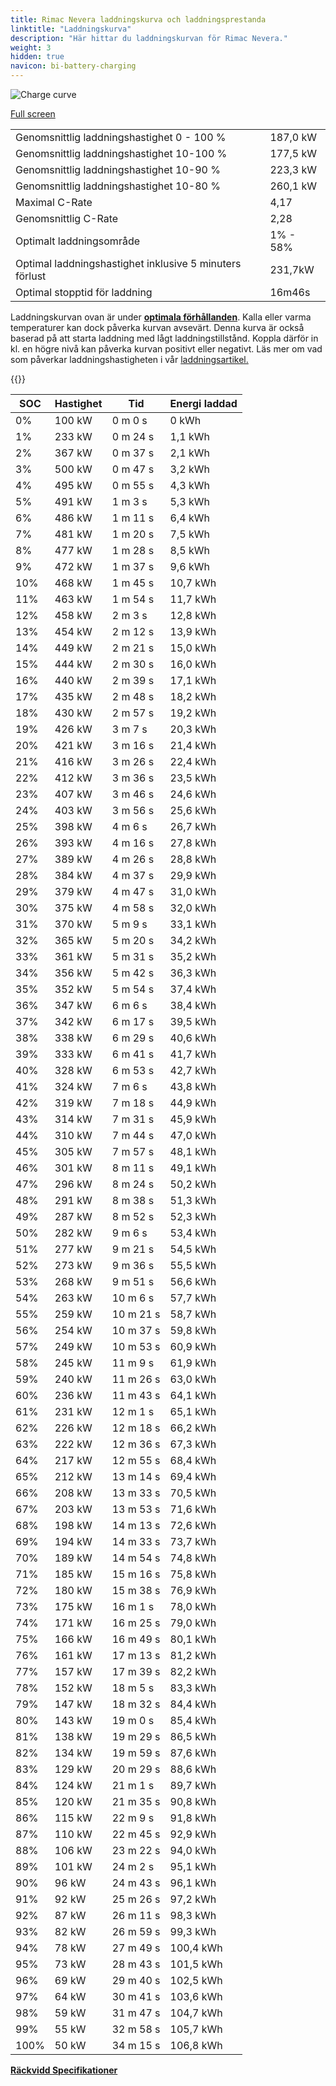 ```yaml
---
title: Rimac Nevera laddningskurva och laddningsprestanda
linktitle: "Laddningskurva"
description: "Här hittar du laddningskurvan för Rimac Nevera."
weight: 3
hidden: true
navicon: bi-battery-charging
---
```

<!-- markdownlint-disable MD033 -->
<img src="../chargingcurve.svg" alt="Charge curve" class="img-fluid">

[Full screen](../chargingcurve.svg)


<table class="table table-striped border">
<tbody>
<tr>
<td>Genomsnittlig laddningshastighet 0 - 100 %</td><td>187,0 kW</td>
</tr>
<tr>
<td>Genomsnittlig laddningshastighet 10-100 %</td><td>177,5 kW</td>
</tr>
<tr>
<td>Genomsnittlig laddningshastighet 10-90 %</td><td>223,3 kW</td>
</tr>
<tr>
<td>Genomsnittlig laddningshastighet 10-80 %</td><td>260,1 kW</td>
</tr>
<tr>
<td>Maximal C-Rate</td><td>4,17</td>
</tr>
<tr>
<td>Genomsnittlig C-Rate</td><td>2,28</td>
</tr>
<tr>
<td>Optimalt laddningsområde</td><td>1% - 58%</td>
</tr>
<tr>
<td>Optimal laddningshastighet inklusive 5 minuters förlust</td><td>231,7kW</td>
</tr>
<tr>
<td>Optimal stopptid för laddning</td><td>16m46s</td>
</tr>
</tbody>
</table>


Laddningskurvan ovan är under **[optimala förhållanden](../../../../../technology/battery/charging/#temperatur)**. Kalla eller varma temperaturer kan dock påverka kurvan avsevärt. Denna kurva är också baserad på att starta laddning med lågt laddningstillstånd. Koppla därför in kl. en högre nivå kan påverka kurvan positivt eller negativt. Läs mer om vad som påverkar laddningshastigheten i vår [laddningsartikel.](../../../../../technology/battery/charging/)


{{<evkxdisplayaddarticle />}}
<table class="table table-striped border">
<thead>
<tr><th>SOC</th><th>Hastighet</th><th>Tid</th><th>Energi laddad</th></tr>
</thead>
<tbody>
<tr>
<td>0%</td><td>100 kW</td><td> 0 m 0 s </td><td>0 kWh </td>
</tr>
<tr>
<td>1%</td><td>233 kW</td><td> 0 m 24 s </td><td>1,1 kWh </td>
</tr>
<tr>
<td>2%</td><td>367 kW</td><td> 0 m 37 s </td><td>2,1 kWh </td>
</tr>
<tr>
<td>3%</td><td>500 kW</td><td> 0 m 47 s </td><td>3,2 kWh </td>
</tr>
<tr>
<td>4%</td><td>495 kW</td><td> 0 m 55 s </td><td>4,3 kWh </td>
</tr>
<tr>
<td>5%</td><td>491 kW</td><td> 1 m 3 s </td><td>5,3 kWh </td>
</tr>
<tr>
<td>6%</td><td>486 kW</td><td> 1 m 11 s </td><td>6,4 kWh </td>
</tr>
<tr>
<td>7%</td><td>481 kW</td><td> 1 m 20 s </td><td>7,5 kWh </td>
</tr>
<tr>
<td>8%</td><td>477 kW</td><td> 1 m 28 s </td><td>8,5 kWh </td>
</tr>
<tr>
<td>9%</td><td>472 kW</td><td> 1 m 37 s </td><td>9,6 kWh </td>
</tr>
<tr>
<td>10%</td><td>468 kW</td><td> 1 m 45 s </td><td>10,7 kWh </td>
</tr>
<tr>
<td>11%</td><td>463 kW</td><td> 1 m 54 s </td><td>11,7 kWh </td>
</tr>
<tr>
<td>12%</td><td>458 kW</td><td> 2 m 3 s </td><td>12,8 kWh </td>
</tr>
<tr>
<td>13%</td><td>454 kW</td><td> 2 m 12 s </td><td>13,9 kWh </td>
</tr>
<tr>
<td>14%</td><td>449 kW</td><td> 2 m 21 s </td><td>15,0 kWh </td>
</tr>
<tr>
<td>15%</td><td>444 kW</td><td> 2 m 30 s </td><td>16,0 kWh </td>
</tr>
<tr>
<td>16%</td><td>440 kW</td><td> 2 m 39 s </td><td>17,1 kWh </td>
</tr>
<tr>
<td>17%</td><td>435 kW</td><td> 2 m 48 s </td><td>18,2 kWh </td>
</tr>
<tr>
<td>18%</td><td>430 kW</td><td> 2 m 57 s </td><td>19,2 kWh </td>
</tr>
<tr>
<td>19%</td><td>426 kW</td><td> 3 m 7 s </td><td>20,3 kWh </td>
</tr>
<tr>
<td>20%</td><td>421 kW</td><td> 3 m 16 s </td><td>21,4 kWh </td>
</tr>
<tr>
<td>21%</td><td>416 kW</td><td> 3 m 26 s </td><td>22,4 kWh </td>
</tr>
<tr>
<td>22%</td><td>412 kW</td><td> 3 m 36 s </td><td>23,5 kWh </td>
</tr>
<tr>
<td>23%</td><td>407 kW</td><td> 3 m 46 s </td><td>24,6 kWh </td>
</tr>
<tr>
<td>24%</td><td>403 kW</td><td> 3 m 56 s </td><td>25,6 kWh </td>
</tr>
<tr>
<td>25%</td><td>398 kW</td><td> 4 m 6 s </td><td>26,7 kWh </td>
</tr>
<tr>
<td>26%</td><td>393 kW</td><td> 4 m 16 s </td><td>27,8 kWh </td>
</tr>
<tr>
<td>27%</td><td>389 kW</td><td> 4 m 26 s </td><td>28,8 kWh </td>
</tr>
<tr>
<td>28%</td><td>384 kW</td><td> 4 m 37 s </td><td>29,9 kWh </td>
</tr>
<tr>
<td>29%</td><td>379 kW</td><td> 4 m 47 s </td><td>31,0 kWh </td>
</tr>
<tr>
<td>30%</td><td>375 kW</td><td> 4 m 58 s </td><td>32,0 kWh </td>
</tr>
<tr>
<td>31%</td><td>370 kW</td><td> 5 m 9 s </td><td>33,1 kWh </td>
</tr>
<tr>
<td>32%</td><td>365 kW</td><td> 5 m 20 s </td><td>34,2 kWh </td>
</tr>
<tr>
<td>33%</td><td>361 kW</td><td> 5 m 31 s </td><td>35,2 kWh </td>
</tr>
<tr>
<td>34%</td><td>356 kW</td><td> 5 m 42 s </td><td>36,3 kWh </td>
</tr>
<tr>
<td>35%</td><td>352 kW</td><td> 5 m 54 s </td><td>37,4 kWh </td>
</tr>
<tr>
<td>36%</td><td>347 kW</td><td> 6 m 6 s </td><td>38,4 kWh </td>
</tr>
<tr>
<td>37%</td><td>342 kW</td><td> 6 m 17 s </td><td>39,5 kWh </td>
</tr>
<tr>
<td>38%</td><td>338 kW</td><td> 6 m 29 s </td><td>40,6 kWh </td>
</tr>
<tr>
<td>39%</td><td>333 kW</td><td> 6 m 41 s </td><td>41,7 kWh </td>
</tr>
<tr>
<td>40%</td><td>328 kW</td><td> 6 m 53 s </td><td>42,7 kWh </td>
</tr>
<tr>
<td>41%</td><td>324 kW</td><td> 7 m 6 s </td><td>43,8 kWh </td>
</tr>
<tr>
<td>42%</td><td>319 kW</td><td> 7 m 18 s </td><td>44,9 kWh </td>
</tr>
<tr>
<td>43%</td><td>314 kW</td><td> 7 m 31 s </td><td>45,9 kWh </td>
</tr>
<tr>
<td>44%</td><td>310 kW</td><td> 7 m 44 s </td><td>47,0 kWh </td>
</tr>
<tr>
<td>45%</td><td>305 kW</td><td> 7 m 57 s </td><td>48,1 kWh </td>
</tr>
<tr>
<td>46%</td><td>301 kW</td><td> 8 m 11 s </td><td>49,1 kWh </td>
</tr>
<tr>
<td>47%</td><td>296 kW</td><td> 8 m 24 s </td><td>50,2 kWh </td>
</tr>
<tr>
<td>48%</td><td>291 kW</td><td> 8 m 38 s </td><td>51,3 kWh </td>
</tr>
<tr>
<td>49%</td><td>287 kW</td><td> 8 m 52 s </td><td>52,3 kWh </td>
</tr>
<tr>
<td>50%</td><td>282 kW</td><td> 9 m 6 s </td><td>53,4 kWh </td>
</tr>
<tr>
<td>51%</td><td>277 kW</td><td> 9 m 21 s </td><td>54,5 kWh </td>
</tr>
<tr>
<td>52%</td><td>273 kW</td><td> 9 m 36 s </td><td>55,5 kWh </td>
</tr>
<tr>
<td>53%</td><td>268 kW</td><td> 9 m 51 s </td><td>56,6 kWh </td>
</tr>
<tr>
<td>54%</td><td>263 kW</td><td> 10 m 6 s </td><td>57,7 kWh </td>
</tr>
<tr>
<td>55%</td><td>259 kW</td><td> 10 m 21 s </td><td>58,7 kWh </td>
</tr>
<tr>
<td>56%</td><td>254 kW</td><td> 10 m 37 s </td><td>59,8 kWh </td>
</tr>
<tr>
<td>57%</td><td>249 kW</td><td> 10 m 53 s </td><td>60,9 kWh </td>
</tr>
<tr>
<td>58%</td><td>245 kW</td><td> 11 m 9 s </td><td>61,9 kWh </td>
</tr>
<tr>
<td>59%</td><td>240 kW</td><td> 11 m 26 s </td><td>63,0 kWh </td>
</tr>
<tr>
<td>60%</td><td>236 kW</td><td> 11 m 43 s </td><td>64,1 kWh </td>
</tr>
<tr>
<td>61%</td><td>231 kW</td><td> 12 m 1 s </td><td>65,1 kWh </td>
</tr>
<tr>
<td>62%</td><td>226 kW</td><td> 12 m 18 s </td><td>66,2 kWh </td>
</tr>
<tr>
<td>63%</td><td>222 kW</td><td> 12 m 36 s </td><td>67,3 kWh </td>
</tr>
<tr>
<td>64%</td><td>217 kW</td><td> 12 m 55 s </td><td>68,4 kWh </td>
</tr>
<tr>
<td>65%</td><td>212 kW</td><td> 13 m 14 s </td><td>69,4 kWh </td>
</tr>
<tr>
<td>66%</td><td>208 kW</td><td> 13 m 33 s </td><td>70,5 kWh </td>
</tr>
<tr>
<td>67%</td><td>203 kW</td><td> 13 m 53 s </td><td>71,6 kWh </td>
</tr>
<tr>
<td>68%</td><td>198 kW</td><td> 14 m 13 s </td><td>72,6 kWh </td>
</tr>
<tr>
<td>69%</td><td>194 kW</td><td> 14 m 33 s </td><td>73,7 kWh </td>
</tr>
<tr>
<td>70%</td><td>189 kW</td><td> 14 m 54 s </td><td>74,8 kWh </td>
</tr>
<tr>
<td>71%</td><td>185 kW</td><td> 15 m 16 s </td><td>75,8 kWh </td>
</tr>
<tr>
<td>72%</td><td>180 kW</td><td> 15 m 38 s </td><td>76,9 kWh </td>
</tr>
<tr>
<td>73%</td><td>175 kW</td><td> 16 m 1 s </td><td>78,0 kWh </td>
</tr>
<tr>
<td>74%</td><td>171 kW</td><td> 16 m 25 s </td><td>79,0 kWh </td>
</tr>
<tr>
<td>75%</td><td>166 kW</td><td> 16 m 49 s </td><td>80,1 kWh </td>
</tr>
<tr>
<td>76%</td><td>161 kW</td><td> 17 m 13 s </td><td>81,2 kWh </td>
</tr>
<tr>
<td>77%</td><td>157 kW</td><td> 17 m 39 s </td><td>82,2 kWh </td>
</tr>
<tr>
<td>78%</td><td>152 kW</td><td> 18 m 5 s </td><td>83,3 kWh </td>
</tr>
<tr>
<td>79%</td><td>147 kW</td><td> 18 m 32 s </td><td>84,4 kWh </td>
</tr>
<tr>
<td>80%</td><td>143 kW</td><td> 19 m 0 s </td><td>85,4 kWh </td>
</tr>
<tr>
<td>81%</td><td>138 kW</td><td> 19 m 29 s </td><td>86,5 kWh </td>
</tr>
<tr>
<td>82%</td><td>134 kW</td><td> 19 m 59 s </td><td>87,6 kWh </td>
</tr>
<tr>
<td>83%</td><td>129 kW</td><td> 20 m 29 s </td><td>88,6 kWh </td>
</tr>
<tr>
<td>84%</td><td>124 kW</td><td> 21 m 1 s </td><td>89,7 kWh </td>
</tr>
<tr>
<td>85%</td><td>120 kW</td><td> 21 m 35 s </td><td>90,8 kWh </td>
</tr>
<tr>
<td>86%</td><td>115 kW</td><td> 22 m 9 s </td><td>91,8 kWh </td>
</tr>
<tr>
<td>87%</td><td>110 kW</td><td> 22 m 45 s </td><td>92,9 kWh </td>
</tr>
<tr>
<td>88%</td><td>106 kW</td><td> 23 m 22 s </td><td>94,0 kWh </td>
</tr>
<tr>
<td>89%</td><td>101 kW</td><td> 24 m 2 s </td><td>95,1 kWh </td>
</tr>
<tr>
<td>90%</td><td>96 kW</td><td> 24 m 43 s </td><td>96,1 kWh </td>
</tr>
<tr>
<td>91%</td><td>92 kW</td><td> 25 m 26 s </td><td>97,2 kWh </td>
</tr>
<tr>
<td>92%</td><td>87 kW</td><td> 26 m 11 s </td><td>98,3 kWh </td>
</tr>
<tr>
<td>93%</td><td>82 kW</td><td> 26 m 59 s </td><td>99,3 kWh </td>
</tr>
<tr>
<td>94%</td><td>78 kW</td><td> 27 m 49 s </td><td>100,4 kWh </td>
</tr>
<tr>
<td>95%</td><td>73 kW</td><td> 28 m 43 s </td><td>101,5 kWh </td>
</tr>
<tr>
<td>96%</td><td>69 kW</td><td> 29 m 40 s </td><td>102,5 kWh </td>
</tr>
<tr>
<td>97%</td><td>64 kW</td><td> 30 m 41 s </td><td>103,6 kWh </td>
</tr>
<tr>
<td>98%</td><td>59 kW</td><td> 31 m 47 s </td><td>104,7 kWh </td>
</tr>
<tr>
<td>99%</td><td>55 kW</td><td> 32 m 58 s </td><td>105,7 kWh </td>
</tr>
<tr>
<td>100%</td><td>50 kW</td><td> 34 m 15 s </td><td>106,8 kWh </td>
</tr>
</tbody>
</table>

<div class="mt-3 mb-3">
<a href="../rangeandconsumption/" class="text-decoration-none text-black">
<strong><i class="bi-arrow-left"></i> Räckvidd </strong>
</a>
<a href="../specifications/" class="text-decoration-none text-black float-end">
<strong>Specifikationer <i class="bi-arrow-right"></i></strong>
</a>
</div>
